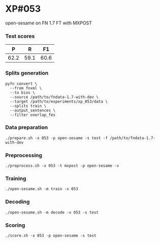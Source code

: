 # XP\#053

open-sesame on FN 1.7 FT with MXPOST

### Test scores
| P| R | F1 |
| --- | --- | --- |
| 62.2 | 59.1 | 60.6 |

### Splits generation
```
pyfn convert \
  --from fnxml \
  --to bios \
  --source /path/to/fndata-1.7-with-dev \
  --target /path/to/experiments/xp_053/data \
  --splits train \
  --output_sentences \
  --filter overlap_fes
```

### Data preparation
```
./prepare.sh -x 053 -p open-sesame -s test -f /path/to/fndata-1.7-with-dev
```

### Preprocessing
```
./preprocess.sh -x 053 -t mxpost -p open-sesame -v
```

### Training
```
./open-sesame.sh -m train -x 053
```

### Decoding
```
./open-sesame.sh -m decode -x 053 -s test
```

### Scoring
```
./score.sh -x 053 -p open-sesame -s test
```
